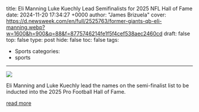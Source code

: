 title: Eli Manning Luke Kuechly Lead Semifinalists for 2025 NFL Hall of Fame
date: 2024-11-20 17:34:27 +0000
author: "James Brizuela"
cover: https://d.newsweek.com/en/full/2525763/former-giants-qb-eli-manning.webp?w=1600&h=900&q=88&f=8775746214fe1f5f4cef538aec2460cd
draft: false
top: false
type: post
hide: false
toc: false
tags:
  - Sports
categories:
  - sports
---

![](https://d.newsweek.com/en/full/2525763/former-giants-qb-eli-manning.webp?w=1600&h=900&q=88&f=8775746214fe1f5f4cef538aec2460cd)

Eli Manning and Luke Kuechly lead the names on the semi-finalist list to be inducted into the 2025 Pro Football Hall of Fame.

[read more](https://www.newsweek.com/sports/nfl/eli-manning-luke-kuechly-lead-semifinalists-2025-nfl-hall-fame-class-1989030)
